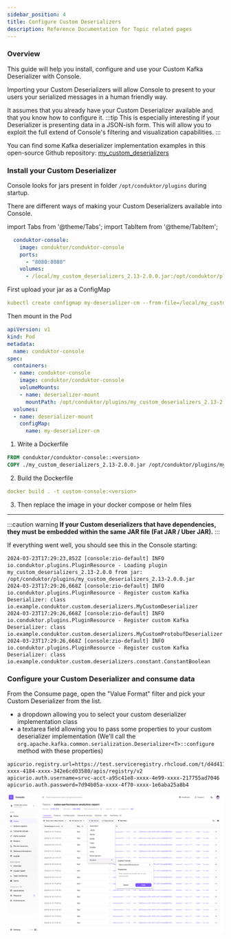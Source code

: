 ```yaml
---
sidebar_position: 4
title: Configure Custom Deserializers
description: Reference Documentation for Topic related pages
---
```


### Overview
This guide will help you install, configure and use your Custom Kafka Deserializer with Console.  

Importing your Custom Deserializers will allow Console to present to your users your serialized messages in a human friendly way.

It assumes that you already have your Custom Deserializer available and that you know how to configure it.
:::tip
This is especially interesting if your Deserializer is presenting data in a JSON-ish form. This will allow you to exploit the full extend of Console's filtering and visualization capabilities.
:::


You can find some Kafka deserializer implementation examples in this open-source Github repository: [my_custom_deserializers](https://github.com/conduktor/my_custom_deserializers)


### Install your Custom Deserializer

Console looks for jars present in folder `/opt/conduktor/plugins` during startup.

There are different ways of making your Custom Deserializers available into Console.

import Tabs from '@theme/Tabs'; import TabItem from '@theme/TabItem';

<Tabs>
<TabItem value="Docker Compose" label="Docker Compose">

```yml
  conduktor-console:
    image: conduktor/conduktor-console
    ports:
      - "8080:8080"
    volumes:
      - /local/my_custom_deserializers_2.13-2.0.0.jar:/opt/conduktor/plugins/my_custom_deserializers_2.13-2.0.0.jar
```
</TabItem>
<TabItem value="Kubernetes" label="Kubernetes">


First upload your jar as a ConfigMap
```yaml
kubectl create configmap my-deserializer-cm --from-file=/local/my_custom_deserializers_2.13-2.0.0.jar
```
Then mount in the Pod
```yaml
apiVersion: v1
kind: Pod
metadata:
  name: conduktor-console
spec:
  containers:
  - name: conduktor-console
    image: conduktor/conduktor-console
    volumeMounts:
    - name: deserializer-mount
      mountPath: /opt/conduktor/plugins/my_custom_deserializers_2.13-2.0.0.jar
  volumes:
  - name: deserializer-mount
    configMap:
      name: my-deserializer-cm
```

</TabItem>
<TabItem value="Extend Console Image" label="Extend Console Image">

1. Write a Dockerfile
  ```Dockerfile
  FROM conduktor/conduktor-console::<version>
  COPY ./my_custom_deserializers_2.13-2.0.0.jar /opt/conduktor/plugins/my_custom_deserializers_2.13-2.0.0.jar
  ```
2. Build the Dockerfile
  ```yaml
  docker build . -t custom-console:<version>
  ```
3. Then replace the image in your docker compose or helm files

</TabItem>
</Tabs>

<hr />

:::caution warning
**If your Custom deserializers that have dependencies, they must be embedded within the same JAR file (Fat JAR / Uber JAR).**
:::

If everything went well, you should see this in the Console starting:
````
2024-03-23T17:29:23,852Z [console:zio-default] INFO  io.conduktor.plugins.PluginResource - Loading plugin my_custom_deserializers_2.13-2.0.0 from jar: /opt/conduktor/plugins/my_custom_deserializers_2.13-2.0.0.jar
2024-03-23T17:29:26,668Z [console:zio-default] INFO  io.conduktor.plugins.PluginResource - Register custom Kafka Deserializer: class io.example.conduktor.custom.deserializers.MyCustomDeserializer
2024-03-23T17:29:26,668Z [console:zio-default] INFO  io.conduktor.plugins.PluginResource - Register custom Kafka Deserializer: class io.example.conduktor.custom.deserializers.MyCustomProtobufDeserializer
2024-03-23T17:29:26,668Z [console:zio-default] INFO  io.conduktor.plugins.PluginResource - Register custom Kafka Deserializer: class io.example.conduktor.custom.deserializers.constant.ConstantBoolean
````

### Configure your Custom Deserializer and consume data

From the Consume page, open the "Value Format" filter and pick your Custom Deserializer from the list.
- a dropdown allowing you to select your custom deserializer implementation class
- a textarea field allowing you to pass some properties to your custom deserializer implementation (We'll call the `org.apache.kafka.common.serialization.Deserializer<T>::configure` method with these properties)
````properties title="Properties example"
apicurio.registry.url=https://test.serviceregistry.rhcloud.com/t/d4d411af-xxxx-4184-xxxx-342e6cd03580/apis/registry/v2
apicurio.auth.username=srvc-acct-a95c41e8-xxxx-4e99-xxxx-217755ad7046
apicurio.auth.password=7d94b05a-xxxx-4f70-xxxx-1e6aba25a8b4
````

![Capture d’écran 2023-12-12 à 16.04.53.png](img/topic-custom-deser.png)

